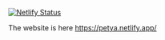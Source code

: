[![Netlify Status](https://api.netlify.com/api/v1/badges/e75a6082-0557-4f11-a1b0-8aa6fcc77ed4/deploy-status)](https://app.netlify.com/sites/petya/deploys)

The website is here https://petya.netlify.app/